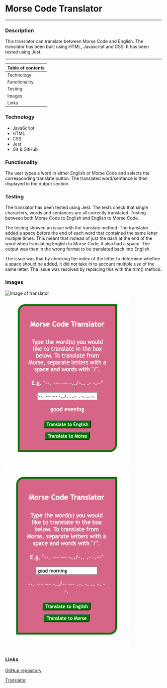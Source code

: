 # **Morse Code Translator**
***

### **Description**
This translator can translate between Morse Code and English. The translator has been built using HTML, Javascript and CSS. It has been tested using Jest.

---
| **Table of contents** |
|---|
| Technology |
| Functionality |
| Testing |
| Images |
| Links |


### **Technology**
*   JavaScript
*   HTML
*   CSS
*   Jest
*   Git & GitHub

### **Functionality**
The user types a word in either English or Morse Code and selects the corresponding translate button. The translated word/sentance is then displayed in the output section.  

### **Testing**
The translator has been tested using Jest. The tests check that single characters, words and sentances are all correctly translated. Testing between both Morse Code to English and English to Morse Code.

The testing showed an issue with the translate method. The translator added a space before the end of each word that contained the same letter multiple times. This meant that instead of just the dash at the end of the word when translating English to Morse Code, it also had a space. The output was then in the wrong format to be translated back into English. 

The issue was that by checking the index of the letter to determine whether a space should be added, it did not take in to account multiple use of the same letter. The issue was resolved by replacing this with the trim() method.

### **Images**
<img src="/images/Screenshot-transltor.png" alt="Image of translator" width="400px">
<img src="/images/Screenshot-morse-to-english.png" alt="Image of translator" width="400px">
<img src="/images/Screenshot-english-to-morse.png" alt="Image of translator" width="400px">


### **Links**
[GitHub repository](https://github.com/OBuckland/morse-code-translator "Link to GitHub")

[Translator](https://obuckland.github.io/morse-code-translator/ "Link to translator")